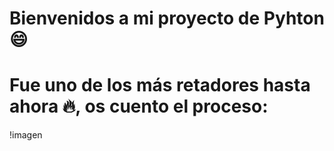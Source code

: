 # Bienvenidos a mi proyecto de Pyhton 😄
# Fue uno de los más retadores hasta ahora 🔥, os cuento el proceso:
!imagen
